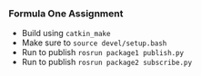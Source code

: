 ### Formula One Assignment

 -  Build using `catkin_make`
 -  Make sure to `source devel/setup.bash`
 -  Run to publish `rosrun package1 publish.py`
 -  Run to publish `rosrun package2 subscribe.py`
